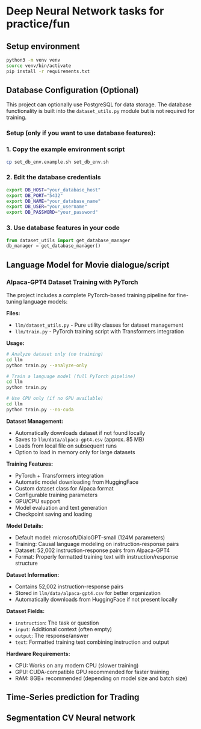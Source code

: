 # Deep Neural Network tasks for practice/fun

## Setup environment

```bash
python3 -m venv venv
source venv/bin/activate
pip install -r requirements.txt
```

## Database Configuration (Optional)

This project can optionally use PostgreSQL for data storage. The database functionality is built into the `dataset_utils.py` module but is not required for training.

### Setup (only if you want to use database features):

### 1. Copy the example environment script
```bash
cp set_db_env.example.sh set_db_env.sh
```

### 2. Edit the database credentials
```bash
export DB_HOST="your_database_host"
export DB_PORT="5432"
export DB_NAME="your_database_name"
export DB_USER="your_username"
export DB_PASSWORD="your_password"
```

### 3. Use database features in your code
```python
from dataset_utils import get_database_manager
db_manager = get_database_manager()
```

## Language Model for Movie dialogue/script 

### Alpaca-GPT4 Dataset Training with PyTorch
The project includes a complete PyTorch-based training pipeline for fine-tuning language models:

**Files:**
- `llm/dataset_utils.py` - Pure utility classes for dataset management
- `llm/train.py` - PyTorch training script with Transformers integration

**Usage:**

```bash
# Analyze dataset only (no training)
cd llm
python train.py --analyze-only

# Train a language model (full PyTorch pipeline)
cd llm
python train.py

# Use CPU only (if no GPU available)
cd llm
python train.py --no-cuda
```

**Dataset Management:**
- Automatically downloads dataset if not found locally
- Saves to `llm/data/alpaca-gpt4.csv` (approx. 85 MB)
- Loads from local file on subsequent runs
- Option to load in memory only for large datasets

**Training Features:**
- PyTorch + Transformers integration
- Automatic model downloading from HuggingFace
- Custom dataset class for Alpaca format
- Configurable training parameters
- GPU/CPU support
- Model evaluation and text generation
- Checkpoint saving and loading

**Model Details:**
- Default model: microsoft/DialoGPT-small (124M parameters)
- Training: Causal language modeling on instruction-response pairs
- Dataset: 52,002 instruction-response pairs from Alpaca-GPT4
- Format: Properly formatted training text with instruction/response structure

**Dataset Information:**
- Contains 52,002 instruction-response pairs
- Stored in `llm/data/alpaca-gpt4.csv` for better organization
- Automatically downloads from HuggingFace if not present locally

**Dataset Fields:**
- `instruction`: The task or question
- `input`: Additional context (often empty)
- `output`: The response/answer
- `text`: Formatted training text combining instruction and output

**Hardware Requirements:**
- CPU: Works on any modern CPU (slower training)
- GPU: CUDA-compatible GPU recommended for faster training
- RAM: 8GB+ recommended (depending on model size and batch size)

## Time-Series prediction for Trading

## Segmentation CV Neural network